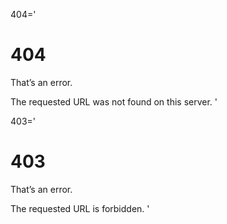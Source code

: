 404='
# 404

That’s an error.

The requested URL was not found on this server.
'

403='
# 403

That’s an error.

The requested URL is forbidden.
'

